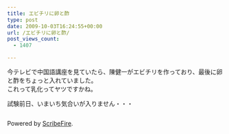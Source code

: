 ```yaml
---
title: エビチリに卵と酢
type: post
date: 2009-10-03T16:24:55+00:00
url: /エビチリに卵と酢/
post_views_count:
  - 1407

---
```

今テレビで中国語講座を見ていたら、陳健一がエビチリを作っており、最後に卵と酢をちょっと入れていました。  
これって乳化ってヤツですかね。

試験前日、いまいち気合いが入りません・・・



<div class="zemanta-pixie">
  <img class="zemanta-pixie-img" alt="" src="https://i1.wp.com/img.zemanta.com/pixy.gif" data-recalc-dims="1" />
</div>

<p class="scribefire-powered">
  Powered by <a href="http://www.scribefire.com/">ScribeFire</a>.
</p>